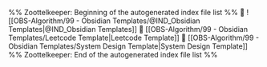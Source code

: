 %% Zoottelkeeper: Beginning of the autogenerated index file list  %%
📄 ![[OBS-Algorithm/99 - Obsidian Templates/@IND_Obsidian Templates|@IND_Obsidian Templates]]
📄 [[OBS-Algorithm/99 - Obsidian Templates/Leetcode Template|Leetcode Template]]
📄 [[OBS-Algorithm/99 - Obsidian Templates/System Design Template|System Design Template]]
%% Zoottelkeeper: End of the autogenerated index file list  %%
